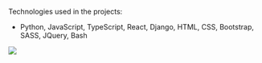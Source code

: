 Technologies used in the projects:

*   Python, JavaScript, TypeScript, React, Django, HTML, CSS, Bootstrap, SASS, JQuery, Bash


<img src="https://tenor.com/view/tux-linux-penguin-computer-typing-busy-gif-13909126"></img>
